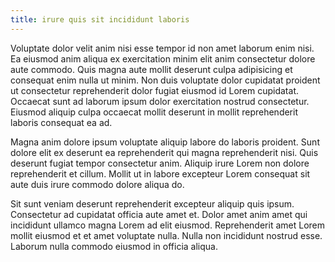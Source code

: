 ```yaml
---
title: irure quis sit incididunt laboris
---
```


Voluptate dolor velit anim nisi esse tempor id non amet laborum enim nisi. Ea eiusmod anim aliqua ex exercitation minim elit anim consectetur dolore aute commodo. Quis magna aute mollit deserunt culpa adipisicing et consequat enim nulla ut minim. Non duis voluptate dolor cupidatat proident ut consectetur reprehenderit dolor fugiat eiusmod id Lorem cupidatat. Occaecat sunt ad laborum ipsum dolor exercitation nostrud consectetur. Eiusmod aliquip culpa occaecat mollit deserunt in mollit reprehenderit laboris consequat ea ad.

Magna anim dolore ipsum voluptate aliquip labore do laboris proident. Sunt dolore elit ex deserunt ea reprehenderit qui magna reprehenderit nisi. Quis deserunt fugiat tempor consectetur anim. Aliquip irure Lorem non dolore reprehenderit et cillum. Mollit ut in labore excepteur Lorem consequat sit aute duis irure commodo dolore aliqua do.

Sit sunt veniam deserunt reprehenderit excepteur aliquip quis ipsum. Consectetur ad cupidatat officia aute amet et. Dolor amet anim amet qui incididunt ullamco magna Lorem ad elit eiusmod. Reprehenderit amet Lorem mollit eiusmod et et amet voluptate nulla. Nulla non incididunt nostrud esse. Laborum nulla commodo eiusmod in officia aliqua.